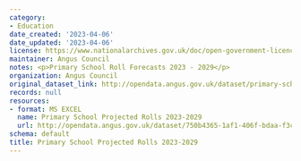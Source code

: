 ```yaml
---
category:
- Education
date_created: '2023-04-06'
date_updated: '2023-04-06'
license: https://www.nationalarchives.gov.uk/doc/open-government-licence/version/3/
maintainer: Angus Council
notes: <p>Primary School Roll Forecasts 2023 - 2029</p>
organization: Angus Council
original_dataset_link: http://opendata.angus.gov.uk/dataset/primary-school-projected-rolls-2023-2029
records: null
resources:
- format: MS EXCEL
  name: Primary School Projected Rolls 2023-2029
  url: http://opendata.angus.gov.uk/dataset/750b4365-1af1-406f-bdaa-f3c578f800bd/resource/17766f46-8afa-4527-af4b-d23a5db61c1a/download/primary-projected-rolls-2023-2029.xlsx
schema: default
title: Primary School Projected Rolls 2023-2029
---
```

